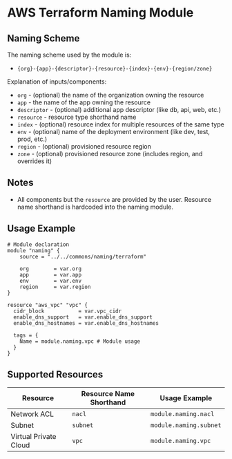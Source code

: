 # AWS Terraform Naming Module

## Naming Scheme

The naming scheme used by the module is:
* ```{org}-{app}-{descriptor}-{resource}-{index}-{env}-{region/zone}```

Explanation of inputs/components:
* ```org``` - (optional) the name of the organization owning the resource
* ```app``` - the name of the app owning the resource
* ```descriptor``` - (optional) additional app descriptor (like db, api, web, etc.)
* ```resource``` - resource type shorthand name
* ```index``` - (optional) resource index for multiple resources of the same type
* ```env``` - (optional) name of the deployment environment (like dev, test, prod, etc.)
* ```region``` - (optional) provisioned resource region
* ```zone``` - (optional) provisioned resource zone (includes region, and overrides it)

## Notes
* All components but the ```resource``` are provided by the user. Resource name shorthand is hardcoded into the naming module.

## Usage Example

```
# Module declaration
module "naming" {
    source = "../../commons/naming/terraform"

    org        = var.org
    app        = var.app
    env        = var.env
    region     = var.region
}

resource "aws_vpc" "vpc" {
  cidr_block           = var.vpc_cidr
  enable_dns_support   = var.enable_dns_support
  enable_dns_hostnames = var.enable_dns_hostnames

  tags = {
    Name = module.naming.vpc # Module usage
  }
}
```

## Supported Resources

| Resource              | Resource Name Shorthand | Usage Example              |
| --------------------- | ----------------------- | -------------------------- |
| Network ACL           | ```nacl```              | ```module.naming.nacl```   |
| Subnet                | ```subnet```            | ```module.naming.subnet``` |
| Virtual Private Cloud | ```vpc```               | ```module.naming.vpc```    |
